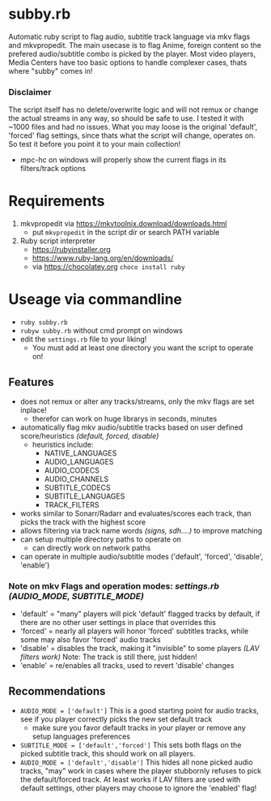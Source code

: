 # subby.rb
Automatic ruby script to flag audio, subtitle track language via mkv flags and mkvpropedit.
The main usecase is to flag Anime, foreign content so the prefered audio/subtitle combo is picked by the player.
Most video players, Media Centers have too basic options to handle complexer cases, thats where "subby" comes in!

### Disclaimer
The script itself has no delete/overwrite logic and will not remux or change the actual streams in any way, so should be safe to use.
I tested it with ~1000 files and had no issues.
What you may loose is the original 'default', 'forced' flag settings, since thats what the script will change, operates on.
So test it before you point it to your main collection!
- mpc-hc on windows will properly show the current flags in its filters/track options

# Requirements
1. mkvpropedit via https://mkvtoolnix.download/downloads.html
   - put `mkvpropedit` in the script dir or search PATH variable
3. Ruby script interpreter
   - https://rubyinstaller.org
   - https://www.ruby-lang.org/en/downloads/
   - via https://chocolatey.org `choco install ruby`

# Useage via commandline
- `ruby subby.rb`
- `rubyw subby.rb` without cmd prompt on windows
- edit the `settings.rb` file to your liking!
  - You must add at least one directory you want the script to operate on!

## Features
- does not remux or alter any tracks/streams, only the mkv flags are set inplace!
  - therefor can work on huge librarys in seconds, minutes
- automatically flag mkv audio/subtitle tracks based on user defined score/heuristics *(default, forced, disable)*
  - heuristics include:
    - NATIVE_LANGUAGES
    - AUDIO_LANGUAGES
    - AUDIO_CODECS
    - AUDIO_CHANNELS
    - SUBTITLE_CODECS
    - SUBTITLE_LANGUAGES
    - TRACK_FILTERS
- works similar to Sonarr/Radarr and evaluates/scores each track, than picks the track with the highest score
- allows filtering via track name words *(signs, sdh....)* to improve matching
- can setup multiple directory paths to operate on
  - can directly work on network paths
- can operate in multiple audio/subtitle modes ('default', 'forced', 'disable', 'enable')

### Note on mkv Flags and operation modes: *settings.rb (AUDIO_MODE, SUBTITLE_MODE)*
- 'default' = "many" players will pick 'default' flagged tracks by default, if there are no other user settings in place that overrides this
- 'forced'  = nearly all players will honor 'forced' subtitles tracks, while some may also favor 'forced' audio tracks
- 'disable' = disables the track, making it "invisible" to some players *(LAV filters work)* Note: The track is still there, just hidden!
- 'enable'  = re/enables all tracks, used to revert 'disable' changes

## Recommendations
- `AUDIO_MODE = ['default']` This is a good starting point for audio tracks, see if you player correctly picks the new set default track
  - make sure you favor default tracks in your player or remove any setup languages preferences
- `SUBTITLE_MODE = ['default','forced']` This sets both flags on the picked subtitle track, this should work on all players.
- `AUDIO_MODE = ['default','disable']` This hides all none picked audio tracks, "may" work in cases where the player stubbornly refuses to pick the default/forced track. At least works if LAV filters are used with default settings, other players may choose to ignore the 'enabled' flag!
